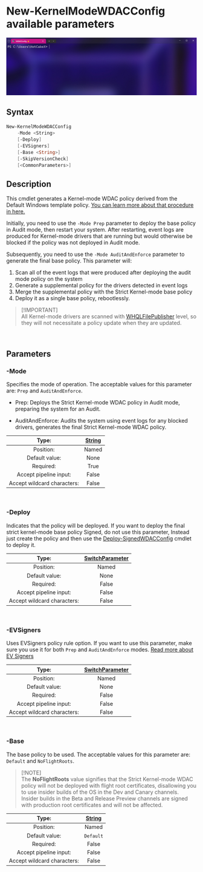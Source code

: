 # New-KernelModeWDACConfig available parameters
![image](https://raw.githubusercontent.com/HotCakeX/.github/main/Pictures/Wiki%20APNGs/New-KernelModeWDACConfig/New-KernelModeWDACConfig%20-Default.apng)

## Syntax

```powershell
New-KernelModeWDACConfig
    -Mode <String>
    [-Deploy]
    [-EVSigners]
    [-Base <String>]
    [-SkipVersionCheck]
    [<CommonParameters>]
```

## Description

This cmdlet generates a Kernel-mode WDAC policy derived from the Default Windows template policy. [You can learn more about that procedure in here.](https://github.com/HotCakeX/Harden-Windows-Security/wiki/WDAC-policy-for-BYOVD-Kernel-mode-only-protection)

Initially, you need to use the `-Mode Prep` parameter to deploy the base policy in Audit mode, then restart your system. After restarting, event logs are produced for Kernel-mode drivers that are running but would otherwise be blocked if the policy was not deployed in Audit mode.

Subsequently, you need to use the `-Mode AuditAndEnforce` parameter to generate the final base policy. This parameter will:

1. Scan all of the event logs that were produced after deploying the audit mode policy on the system
2. Generate a supplemental policy for the drivers detected in event logs
3. Merge the supplemental policy with the Strict Kernel-mode base policy
4. Deploy it as a single base policy, rebootlessly.

> [!IMPORTANT]\
> All Kernel-mode drivers are scanned with [WHQLFilePublisher](https://learn.microsoft.com/en-us/windows/security/application-security/application-control/windows-defender-application-control/design/select-types-of-rules-to-create#table-2-windows-defender-application-control-policy---file-rule-levels) level, so they will not necessitate a policy update when they are updated.

<br>

## Parameters

### -Mode

Specifies the mode of operation. The acceptable values for this parameter are: `Prep` and `AuditAndEnforce`.

* Prep: Deploys the Strict Kernel-mode WDAC policy in Audit mode, preparing the system for an Audit.

* AuditAndEnforce: Audits the system using event logs for any blocked drivers, generates the final Strict Kernel-mode WDAC policy.

<div align='center'>

| Type: |[String](https://learn.microsoft.com/en-us/dotnet/api/system.string)|
| :-------------: | :-------------: |
| Position: | Named |
| Default value: | None |
| Required: | True |
| Accept pipeline input: | False |
| Accept wildcard characters: | False |

</div>

<br>

### -Deploy

Indicates that the policy will be deployed. If you want to deploy the final strict kernel-mode base policy Signed, do not use this parameter, Instead just create the policy and then use the [Deploy-SignedWDACConfig](https://github.com/HotCakeX/Harden-Windows-Security/wiki/Deploy-SignedWDACConfig) cmdlet to deploy it.

<div align='center'>

| Type: |[SwitchParameter](https://learn.microsoft.com/en-us/dotnet/api/system.management.automation.switchparameter)|
| :-------------: | :-------------: |
| Position: | Named |
| Default value: | None |
| Required: | False |
| Accept pipeline input: | False |
| Accept wildcard characters: | False |

</div>

<br>

### -EVSigners

Uses EVSigners policy rule option. If you want to use this parameter, make sure you use it for both `Prep` and `AuditAndEnforce` modes. [Read more about EV Signers](https://github.com/HotCakeX/Harden-Windows-Security/wiki/WDAC-Notes#policies-with-requiredev-signers-rule-option)

<div align='center'>

| Type: |[SwitchParameter](https://learn.microsoft.com/en-us/dotnet/api/system.management.automation.switchparameter)|
| :-------------: | :-------------: |
| Position: | Named |
| Default value: | None |
| Required: | False |
| Accept pipeline input: | False |
| Accept wildcard characters: | False |

</div>

<br>

### -Base

The base policy to be used. The acceptable values for this parameter are: `Default` and `NoFlightRoots`.


> [!NOTE]\
> The **NoFlightRoots** value signifies that the Strict Kernel-mode WDAC policy will not be deployed with flight root certificates, disallowing you to use insider builds of the OS in the Dev and Canary channels. Insider builds in the Beta and Release Preview channels are signed with production root certificates and will not be affected.

<div align='center'>

| Type: |[String](https://learn.microsoft.com/en-us/dotnet/api/system.string)|
| :-------------: | :-------------: |
| Position: | Named |
| Default value: | `Default` |
| Required: | False |
| Accept pipeline input: | False |
| Accept wildcard characters: | False |

</div>

<br>
